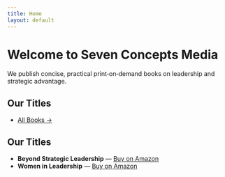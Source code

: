 ```yaml
---
title: Home
layout: default
---
```


# Welcome to Seven Concepts Media

We publish concise, practical print‑on‑demand books on leadership and strategic advantage.

## Our Titles

- [All Books →](/books/)

## Our Titles

- **Beyond Strategic Leadership** — [Buy on Amazon](https://…)
- **Women in Leadership** — [Buy on Amazon](https://…)

